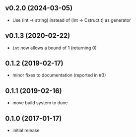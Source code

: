 ## v0.2.0 (2024-03-05)

* Use (int -> string) instead of (int -> Cstruct.t) as generator

## v0.1.3 (2020-02-22)

* `int` now allows a bound of 1 (returning 0)

## 0.1.2 (2019-02-17)

* minor fixes to documentation (reported in #3)

## 0.1.1 (2019-02-16)

* move build system to dune

## 0.1.0 (2017-01-17)

* initial release
